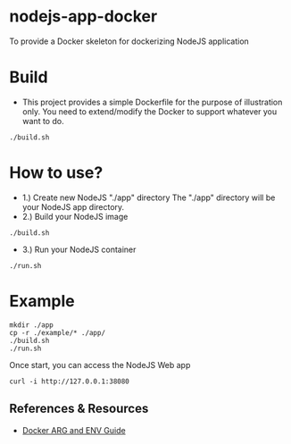# nodejs-app-docker
To provide a Docker skeleton for dockerizing NodeJS application

# Build
- This project provides a simple Dockerfile for the purpose of illustration only. You need to extend/modify the Docker to
support whatever you want to do.
```
./build.sh
```

# How to use?
* 1.) Create new NodeJS "./app" directory 
The "./app" directory will be your NodeJS app directory.
* 2.) Build your NodeJS image
```
./build.sh
```
* 3.) Run your NodeJS container
```
./run.sh
```

# Example
```
mkdir ./app
cp -r ./example/* ./app/
./build.sh
./run.sh
```
Once start, you can access the NodeJS Web app
```
curl -i http://127.0.0.1:38080
```

## References & Resources
* [Docker ARG and ENV Guide](https://vsupalov.com/docker-arg-env-variable-guide/)

